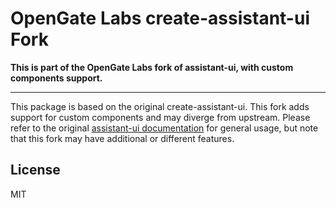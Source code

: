 # OpenGate Labs create-assistant-ui Fork

**This is part of the OpenGate Labs fork of assistant-ui, with custom components support.**

---

This package is based on the original create-assistant-ui. This fork adds support for custom components and may diverge from upstream. Please refer to the original [assistant-ui documentation](https://github.com/assistant-ui/assistant-ui) for general usage, but note that this fork may have additional or different features.

## License

MIT
